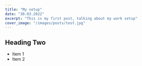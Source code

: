 ```yaml
---
title: "My setup"
date: "30.03.2022"
excerpt: "This is my first post, talking about my work setup"
cover_image: "/images/posts/test.jpg"
---
```


## Heading Two

- Item 1
- Item 2
